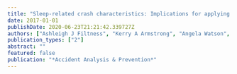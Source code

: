 ```yaml
---
title: "Sleep-related crash characteristics: Implications for applying a fatigue definition to crash reports"
date: 2017-01-01
publishDate: 2020-06-23T21:21:42.339727Z
authors: ["Ashleigh J Filtness", "Kerry A Armstrong", "Angela Watson", "Simon S Smith"]
publication_types: ["2"]
abstract: ""
featured: false
publication: "*Accident Analysis & Prevention*"
---
```


